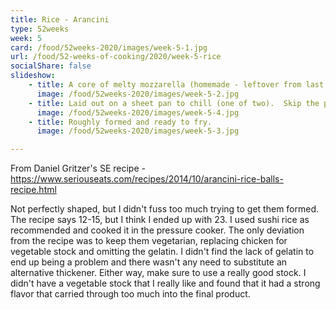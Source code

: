 ```yaml
---
title: Rice - Arancini
type: 52weeks
week: 5
card: /food/52weeks-2020/images/week-5-1.jpg
url: /food/52-weeks-of-cooking/2020/week-5-rice
socialShare: false
slideshow:
    - title: A core of melty mozzarella (homemade - leftover from last week's pizza project).
      image: /food/52weeks-2020/images/week-5-2.jpg
    - title: Laid out on a sheet pan to chill (one of two).  Skip the parchment paper and just use a silpat.  The yellow hue is probably due in part not just to the saffron (which I ended up not having very much of), but also the color of the vegetable stock.  I'd use a better quality stock next time.
      image: /food/52weeks-2020/images/week-5-4.jpg
    - title: Roughly formed and ready to fry.
      image: /food/52weeks-2020/images/week-5-3.jpg

---
```

From Daniel Gritzer's SE recipe - https://www.seriouseats.com/recipes/2014/10/arancini-rice-balls-recipe.html 

Not perfectly shaped, but I didn't fuss too much trying to get them formed.  The recipe says 12-15, but I think I ended up with 23.  I used sushi rice as recommended and cooked it in the pressure cooker.  The only deviation from the recipe was to keep them vegetarian, replacing chicken for vegetable stock and omitting the gelatin.  I didn't find the lack of gelatin to end up being a problem and there wasn't any need to substitute an alternative thickener.  Either way, make sure to use a really good stock.  I didn't have a vegetable stock that I really like and found that it had a strong flavor that carried through too much into the final product.

